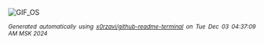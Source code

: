 <div align="justify">
<picture>
    <source media="(prefers-color-scheme: dark)" srcset="https://i.ibb.co/MN0QpLy/output-gif.gif">
    <source media="(prefers-color-scheme: light)" srcset="https://i.ibb.co/MN0QpLy/output-gif.gif">
    <img alt="GIF_OS" src="https://i.ibb.co/MN0QpLy/output-gif.gif">
</picture>

<sub><i>Generated automatically using [x0rzavi/github-readme-terminal](https://github.com/x0rzavi/github-readme-terminal) on Tue Dec 03 04:37:09 AM MSK 2024</i></sub>

</div>

<!-- Image deletion URL: https://ibb.co/s3YzQrp/27dccd7c35f71b33ecb5bf9e84bd6bb3 -->